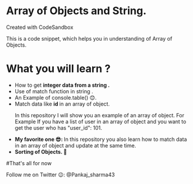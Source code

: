 # Array of Objects and String.
Created with CodeSandbox

This is a code snippet, which helps you in understanding of Array of Objects.

# What you will learn ?
<ul>
<li> How to get <strong>integer data from a string .</strong></li>
<li> Use of match function in string .</strong></li>
<li> An Example of console.table() 😊.</strong></li>
<li> Match data like <b> id </b> in an array of object.</strong></li>
<p> In this repository I will show you an example of an array of object. For Example If you have a list of user in an array of object and you want to get 
  the user who has "user_id": 101.
</p>
<li> <strong> My favorite one 😎:  </strong> In this repository you also learn how to match data in an array of object and update at the same time. </li>
<li> <strong> Sorting of Objects. 📑 </strong></li>
</ul>

#That's all for now
<p> Follow me on Twitter 😉: @Pankaj_sharma43 </p> 
<footer>  </footer>
